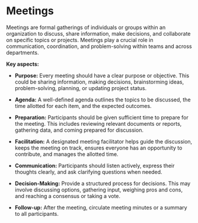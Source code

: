# Meetings

Meetings are formal gatherings of individuals or groups within an organization to discuss, share information, make decisions, and collaborate on specific topics or projects. Meetings play a crucial role in communication, coordination, and problem-solving within teams and across departments.

**Key aspects:**

* **Purpose:** Every meeting should have a clear purpose or objective. This could be sharing information, making decisions, brainstorming ideas, problem-solving, planning, or updating project status.

* **Agenda:** A well-defined agenda outlines the topics to be discussed, the time allotted for each item, and the expected outcomes.

* **Preparation:** Participants should be given sufficient time to prepare for the meeting. This includes reviewing relevant documents or reports, gathering data, and coming prepared for discussion.

* **Facilitation:** A designated meeting facilitator helps guide the discussion, keeps the meeting on track, ensures everyone has an opportunity to contribute, and manages the allotted time.

* **Communication:** Participants should listen actively, express their thoughts clearly, and ask clarifying questions when needed.

* **Decision-Making:** Provide a structured process for decisions. This may involve discussing options, gathering input, weighing pros and cons, and reaching a consensus or taking a vote.

* **Follow-up:** After the meeting, circulate meeting minutes or a summary to all participants.
